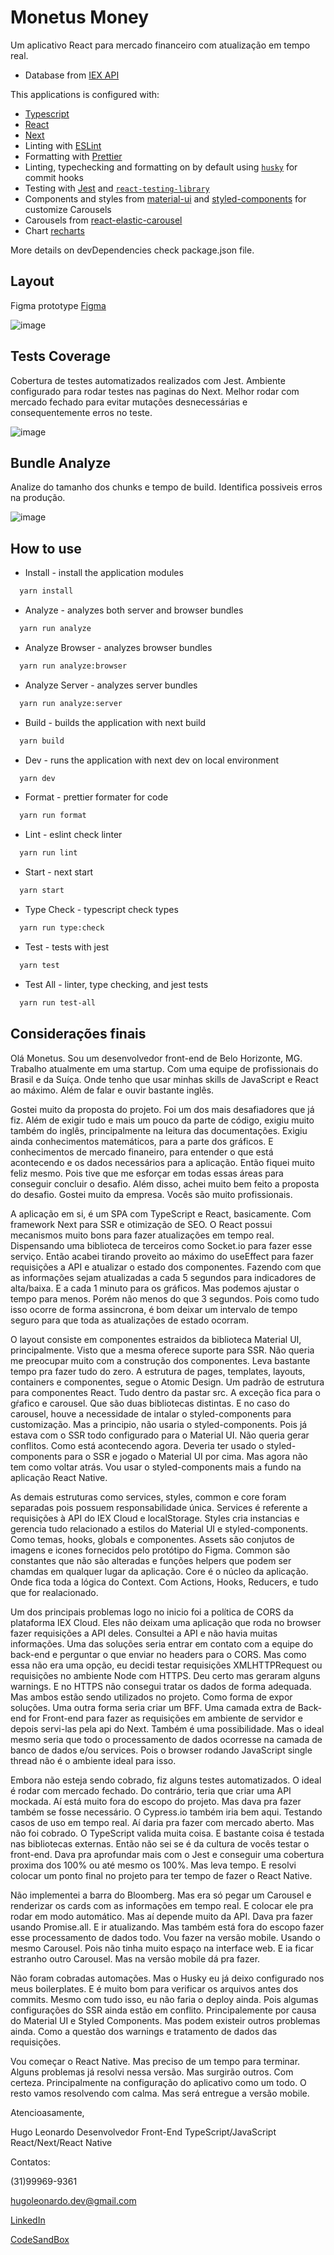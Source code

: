 # Monetus Money

Um aplicativo React para mercado financeiro com atualização em tempo real.

- Database from [IEX API](https://cloud.iexapis.com/)

This applications is configured with:

- [Typescript](https://www.typescriptlang.org/)
- [React](https://reactjs.org/)
- [Next](https://nextjs.org/)
- Linting with [ESLint](https://eslint.org/)
- Formatting with [Prettier](https://prettier.io/)
- Linting, typechecking and formatting on by default using [`husky`](https://github.com/typicode/husky) for commit hooks
- Testing with [Jest](https://jestjs.io/) and [`react-testing-library`](https://testing-library.com/docs/react-testing-library/intro)
- Components and styles from [material-ui](https://material-ui.com/) and [styled-components](https://styled-components.com/) for customize Carousels
- Carousels from [react-elastic-carousel](https://sag1v.github.io/react-elastic-carousel/)
- Chart [recharts](https://recharts.org/en-US/)

More details on devDependencies check package.json file.

## Layout

Figma prototype [Figma](https://www.figma.com/file/QnP6TS75p4unSQyoz8GIRx/Teste-Front-end-Monetus?node-id=21%3A23)

![image](/public/layout-image.png)

## Tests Coverage

Cobertura de testes automatizados realizados com Jest. Ambiente configurado para rodar testes nas paginas do Next.
Melhor rodar com mercado fechado para evitar mutações desnecessárias e consequentemente erros no teste.

![image](/public/tests-image.png)

## Bundle Analyze

Analize do tamanho dos chunks e tempo de build. Identifica possiveis erros na produção.

![image](/public/analyze-image.png)

## How to use

- Install - install the application modules

```bash
  yarn install
```

- Analyze - analyzes both server and browser bundles

```bash
  yarn run analyze
```

- Analyze Browser - analyzes browser bundles

```bash
  yarn run analyze:browser
```

- Analyze Server - analyzes server bundles

```bash
  yarn run analyze:server
```

- Build - builds the application with next build

```bash
  yarn build
```

- Dev - runs the application with next dev on local environment

```bash
  yarn dev
```

- Format - prettier formater for code

```bash
  yarn run format
```

- Lint - eslint check linter

```bash
  yarn run lint
```

- Start - next start

```bash
  yarn start
```

- Type Check - typescript check types

```bash
  yarn run type:check
```

- Test - tests with jest

```bash
  yarn test
```

- Test All - linter, type checking, and jest tests

```bash
  yarn run test-all
```

## Considerações finais

Olá Monetus. Sou um desenvolvedor front-end de Belo Horizonte, MG. Trabalho atualmente em uma startup.
Com uma equipe de profissionais do Brasil e da Suíça. Onde tenho que usar minhas skills de JavaScript e
React ao máximo. Além de falar e ouvir bastante inglês.

Gostei muito da proposta do projeto. Foi um dos mais desafiadores que já fiz. Além de exigir tudo e mais
um pouco da parte de código, exigiu muito também do inglês, principalmente na leitura das documentações.
Exigiu ainda conhecimentos matemáticos, para a parte dos gráficos. E conhecimentos de mercado finaneiro,
para entender o que está acontecendo e os dados necessários para a aplicação. Então fiquei muito feliz mesmo.
Pois tive que me esforçar em todas essas áreas para conseguir concluir o desafio. Além disso, achei muito bem
feito a proposta do desafio. Gostei muito da empresa. Vocês são muito profissionais.

A aplicação em si, é um SPA com TypeScript e React, basicamente. Com framework Next para SSR e otimização de SEO.
O React possui mecanismos muito bons para fazer atualizações em tempo real. Dispensando uma biblioteca de terceiros como Socket.io para fazer esse serviço. Então acabei tirando proveito ao máximo do useEffect para fazer requisições a API e atualizar o estado dos componentes. Fazendo com que as informações sejam atualizadas a cada 5 segundos para indicadores de alta/baixa. E a cada 1 minuto para os gráficos. Mas podemos ajustar o tempo para menos. Porém não menos do que 3 segundos. Pois como tudo isso ocorre de forma assincrona, é bom deixar um intervalo de tempo seguro para que toda as atualizações de estado ocorram.

O layout consiste em componentes estraidos da biblioteca Material UI, principalmente. Visto que a mesma oferece suporte
para SSR. Não queria me preocupar muito com a construção dos componentes. Leva bastante tempo pra fazer tudo do zero.
A estrutura de pages, templates, layouts, containers e componentes, segue o Atomic Design. Um padrão de estrutura para
componentes React. Tudo dentro da pastar src. A exceção fica para o gŕafico e carousel. Que são duas bibliotecas distintas. E no caso do carousel, houve a necessidade de intalar o styled-components para customização. Mas a principio, não usaria o styled-components. Pois já estava com o SSR todo configurado para o Material UI. Não queria gerar conflitos. Como está acontecendo agora. Deveria ter usado o styled-components para o SSR e jogado o Material UI por cima. Mas agora não tem como voltar atrás. Vou usar o styled-components mais a fundo na aplicação React Native.

As demais estruturas como services, styles, common e core foram separadas pois possuem responsabilidade única. Services
é referente a requisições à API do IEX Cloud e localStorage. Styles cria instancias e gerencia tudo relacionado a estilos
do Material UI e styled-components. Como temas, hooks, globals e componentes. Assets são conjutos de imagens e icones
fornecidos pelo protótipo do Figma. Common são constantes que não são alteradas e funções helpers que podem ser chamdas
em qualquer lugar da aplicação. Core é o núcleo da aplicação. Onde fica toda a lógica do Context. Com Actions, Hooks,
Reducers, e tudo que for realacionado.

Um dos principais problemas logo no inicio foi a política de CORS da plataforma IEX Cloud. Eles não deixam uma aplicação
que roda no browser fazer requisições a API deles. Consultei a API e não havia muitas informações. Uma das soluções seria
entrar em contato com a equipe do back-end e perguntar o que enviar no headers para o CORS. Mas como essa não era uma opção, eu decidi testar requisições XMLHTTPRequest ou requisições no ambiente Node com HTTPS. Deu certo mas geraram alguns warnings. E no HTTPS não consegui tratar os dados de forma adequada. Mas ambos estão sendo utilizados no projeto.
Como forma de expor soluções. Uma outra forma seria criar um BFF. Uma camada extra de Back-end for Front-end para fazer
as requisições em ambiente de servidor e depois servi-las pela api do Next. Também é uma possibilidade. Mas o ideal mesmo
seria que todo o processamento de dados ocorresse na camada de banco de dados e/ou services. Pois o browser rodando
JavaScript single thread não é o ambiente ideal para isso.

Embora não esteja sendo cobrado, fiz alguns testes automatizados. O ideal é rodar com mercado fechado. Do contrário,
teria que criar uma API mockada. Aí está muito fora do escopo do projeto. Mas dava pra fazer também se fosse necessário.
O Cypress.io também iria bem aqui. Testando casos de uso em tempo real. Aí daria pra fazer com mercado aberto. Mas não
foi cobrado. O TypeScript valida muita coisa. E bastante coisa é testada nas bibliotecas externas. Então não sei se é
da cultura de vocês testar o front-end. Dava pra aprofundar mais com o Jest e conseguir uma cobertura proxima dos 100%
ou até mesmo os 100%. Mas leva tempo. E resolvi colocar um ponto final no projeto para ter tempo de fazer o React Native.

Não implementei a barra do Bloomberg. Mas era só pegar um Carousel e renderizar os cards com as informações em
tempo real. E colocar ele pra rodar em modo automático. Mas aí depende muito da API. Dava pra fazer usando Promise.all.
E ir atualizando. Mas também está fora do escopo fazer esse processamento de dados todo. Vou fazer na versão mobile.
Usando o mesmo Carousel. Pois não tinha muito espaço na interface web. E ia ficar estranho outro Carousel. Mas na versão
mobile dá pra fazer.

Não foram cobradas automações. Mas o Husky eu já deixo configurado nos meus boilerplates. E é muito bom para verificar
os arquivos antes dos commits. Mesmo com tudo isso, eu não faria o deploy ainda. Pois algumas configurações do SSR
ainda estão em conflito. Principalemente por causa do Material UI e Styled Components. Mas podem existeir outros
problemas ainda. Como a questão dos warnings e tratamento de dados das requisições.

Vou começar o React Native. Mas preciso de um tempo para terminar. Alguns problemas já resolvi nessa versão. Mas surgirão
outros. Com certeza. Principalmente na configuração do aplicativo como um todo. O resto vamos resolvendo com calma. Mas
será entregue a versão mobile.

Atencioasamente,

Hugo Leonardo
Desenvolvedor Front-End
TypeScript/JavaScript
React/Next/React Native

Contatos:

(31)99969-9361

hugoleonardo.dev@gmail.com

[LinkedIn](https://www.linkedin.com/in/hugo-leonardo-matosinhos-de-souza/)

[CodeSandBox](https://codesandbox.io/u/hugoleonardo.dev)
